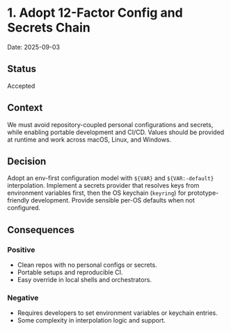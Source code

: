 # 1. Adopt 12-Factor Config and Secrets Chain

Date: 2025-09-03

## Status

Accepted

## Context

We must avoid repository-coupled personal configurations and secrets, while enabling portable development and CI/CD. Values should be provided at runtime and work across macOS, Linux, and Windows.

## Decision

Adopt an env-first configuration model with `${VAR}` and `${VAR:-default}` interpolation. Implement a secrets provider that resolves keys from environment variables first, then the OS keychain (`keyring`) for prototype-friendly development. Provide sensible per-OS defaults when not configured.

## Consequences

### Positive

- Clean repos with no personal configs or secrets.
- Portable setups and reproducible CI.
- Easy override in local shells and orchestrators.

### Negative

- Requires developers to set environment variables or keychain entries.
- Some complexity in interpolation logic and support.

